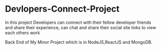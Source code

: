 # Devlopers-Connect-Project
In this project Developers can connect with their fellow developer friends and share their experience, can chat and share their social site links to view each others work

Back End of My Minor Project which is in NodeJS,ReactJS and MongoDB.   
